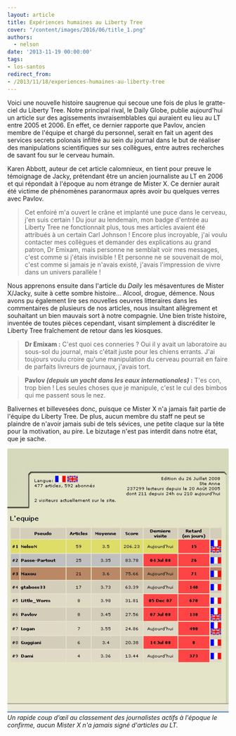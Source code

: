 ```yaml
---
layout: article
title: Expériences humaines au Liberty Tree
cover: "/content/images/2016/06/title_1.png"
authors:
  - nelson
date: '2013-11-19 00:00:00'
tags:
- los-santos
redirect_from:
- /2013/11/18/experiences-humaines-au-liberty-tree
---
```


Voici une nouvelle histoire saugrenue qui secoue une fois de plus le gratte-ciel du Liberty Tree. Notre principal rival, le Daily Globe, publie aujourd'hui un article sur des agissements invraisemblables qui auraient eu lieu au LT entre 2005 et 2006. En effet, ce dernier rapporte que Pavlov, ancien membre de l'équipe et chargé du personnel, serait en fait un agent des services secrets polonais infiltré au sein du journal dans le but de réaliser des manipulations scientifiques sur ses collègues, entre autres recherches de savant fou sur le cerveau humain.

Karen Abbott, auteur de cet article calomnieux, en tient pour preuve le témoignage de Jacky, prétendant être un ancien journaliste au LT en 2006 et qui répondait à l'époque au nom étrange de Mister X. Ce dernier aurait été victime de phénomènes paranormaux après avoir bu quelques verres avec Pavlov.

> Cet enfoiré m'a ouvert le crâne et implanté une puce dans le cerveau, j'en suis certain ! Du jour au lendemain, mon badge d'entrée au Liberty Tree ne fonctionnait plus, tous mes articles avaient été attribués à un certain Carl Johnson ! Encore plus incroyable, j'ai voulu contacter mes collègues et demander des explications au grand patron, Dr Emixam, mais personne ne semblait voir mes messages, c'est comme si j'étais invisible ! Et personne ne se souvenait de moi, c'est comme si jamais je n'avais existé, j'avais l'impression de vivre dans un univers parallèle !

Nous apprenons ensuite dans l'article du _Daily_ les mésaventures de Mister X/Jacky, suite à cette sombre histoire... Alcool, drogue, démence. Nous avons pu également lire ses nouvelles oeuvres litteraires dans les commentaires de plusieurs de nos articles, nous insultant allègrement et souhaitant un bien mauvais sort à notre compagnie. Une bien triste histoire, inventée de toutes pièces cependant, visant simplement à discréditer le Liberty Tree fraîchement de retour dans les kiosques.

> **Dr Emixam :** C'est quoi ces conneries ? Oui il y avait un laboratoire au sous-sol du journal, mais c'était juste pour les chiens errants. J'ai toujours voulu croire qu'une manipulation du cerveau pourrait en faire de parfaits livreurs de journaux, j'avais tort.

> **Pavlov _(depuis un yacht dans les eaux internationales)_ :** T'es con, trop bien ! Les seules choses que je manipule, c'est le cul des bimbos qui me passent sous le nez.

Balivernes et billevesées donc, puisque ce Mister X n'a jamais fait partie de l'équipe du Liberty Tree. De plus, aucun membre du staff ne peut se plaindre de n'avoir jamais subi de tels sévices, une petite claque sur la tête pour la motivation, au pire. Le bizutage n'est pas interdit dans notre état, que je sache.

![Un rapide coup d’œil au classement des journalistes actifs à l'époque le confirme, aucun Mister X n'a jamais signé d'articles au LT.](/content/images/2016/06/samedi%2026%20juillet%2008%20-%20234648_0.jpg)
_Un rapide coup d’œil au classement des journalistes actifs à l'époque le confirme, aucun Mister X n'a jamais signé d'articles au LT._